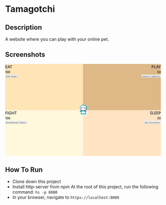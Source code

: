 # Tamagotchi

## Description
A website where you can play with your online pet.

## Screenshots
![homepage](https://raw.githubusercontent.com/djunaim/tamagotchi/master/src/screenshots/homepage.PNG)

## How To Run
* Clone down this project
* Install http-server from npm
At the root of this project, run the following command: `hs -p 8080`
* In your browser, navigate to `https://localhost:8080`